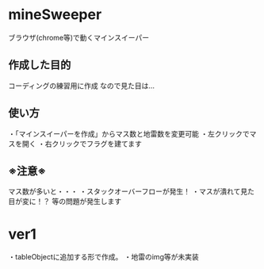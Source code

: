 # mineSweeper
ブラウザ(chrome等)で動くマインスイーパー

## 作成した目的
コーディングの練習用に作成
なので見た目は...

## 使い方
・「マインスイーパーを作成」からマス数と地雷数を変更可能
・左クリックでマスを開く
・右クリックでフラグを建てます

## ※注意※
マス数が多いと・・・
・スタックオーバーフローが発生！
・マスが潰れて見た目が変に！？
等の問題が発生します

# ver1
・tableObjectに追加する形で作成。
・地雷のimg等が未実装
